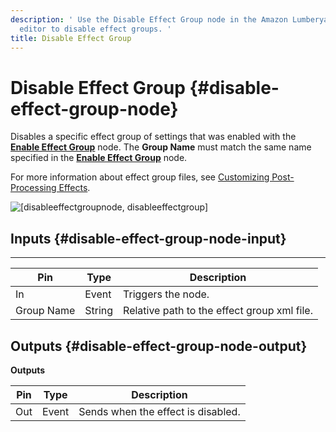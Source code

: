 ```yaml
---
description: ' Use the Disable Effect Group node in the Amazon Lumberyard Script Canvas
  editor to disable effect groups. '
title: Disable Effect Group
---
```

# Disable Effect Group {#disable-effect-group-node}

Disables a specific effect group of settings that was enabled with the **[Enable Effect Group](/docs/userguide/rendering/enable/effect-group-node.md)** node\. The **Group Name** must match the same name specified in the **[Enable Effect Group](/docs/userguide/rendering/enable/effect-group-node.md)** node\.

For more information about effect group files, see [Customizing Post\-Processing Effects](/docs/userguide/rendering/effect-groups/customizing-intro.md)\.

![\[disableeffectgroupnode, disableeffectgroup\]](/images/userguide/scripting/script-canvas/scriptcanvasnodes/script-canvas-disable-effect-group-node.png)

## Inputs {#disable-effect-group-node-input}


****

| Pin | Type | Description |
| --- | --- | --- |
| In | Event | Triggers the node\. |
| Group Name | String | Relative path to the effect group xml file\. |

## Outputs {#disable-effect-group-node-output}


**Outputs**

| Pin | Type | Description |
| --- | --- | --- |
| Out | Event | Sends when the effect is disabled\. |
